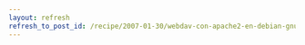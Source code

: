 ```yaml
---
layout: refresh
refresh_to_post_id: /recipe/2007-01-30/webdav-con-apache2-en-debian-gnu-linux.html
---
```

